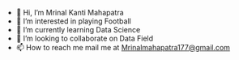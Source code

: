 - 👋 Hi, I’m Mrinal Kanti Mahapatra
- 👀 I’m interested in playing Football
- 🌱 I’m currently learning Data Science
- 💞️ I’m looking to collaborate on Data Field
- 📫 How to reach me mail me at Mrinalmahapatra177@gmail.com


<!---
mrinal775/mrinal775 is a ✨ special ✨ repository because its `README.md` (this file) appears on your GitHub profile.
You can click the Preview link to take a look at your changes.
--->
